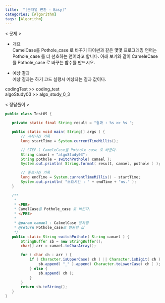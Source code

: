 ```yaml
---
title:  "[문자열 변환 - Easy]"
categories: [Algorithm]
tags: [Algorithm]
---
```


< 문제 >

- 개요  
 CamelCase를 Pothole_case 로 바꾸기 
 파이썬과 같은 몇몇 프로그래밍 언어는 Pothole_case 를 더 선호하는 언어라고 합니다.
 아래 보기와 같이 CameleCase를 Pothole_case 로 바꾸는 함수를 만드시오.
 
 - 예상 결과  
 예상 결과는 하기 코드 실행시 예상되는 결과 값이다.
 
 codingTest >> coding_test  
 algoStudy03 >> algo_study_0_3  
 
 < 정답풀이 >
 
 ``` java
 public class Test09 {

	private static final String result = "결과 : %s >> %s ";

	public static void main( String[] args ) {
		// 시작시간 기록
		long startTime = System.currentTimeMillis();

		// STEP.1 CameleCase를 Pothole_case 로 바꾼다.
		String camael = "algoStudy03";
		String pothole = switchPothole( camael );
		System.out.println( String.format( result, camael, pothole ) );

		// 종료시간 기록
		long endTime = System.currentTimeMillis() - startTime;
		System.out.println( "소요시간 : " + endTime + "ms." );
	}

	/**
	 * 
	 * <PRE>
	 * CamelCase를 Pothole_case 로 바꾼다.
	 * </PRE>
	 * 
	 * @param camael : CalmelCase 문자열
	 * @return Pothole_case로 변환한 값
	 */
	public static String switchPothole( String camael ) {
		StringBuffer sb = new StringBuffer();
		char[] arr = camael.toCharArray();

		for ( char ch : arr ) {
			if ( Character.isUpperCase( ch ) || Character.isDigit( ch ) ) {
				sb.append( "_" ).append( Character.toLowerCase( ch ) );
			} else {
				sb.append( ch );
			}
		}
		return sb.toString();
	}
}
```